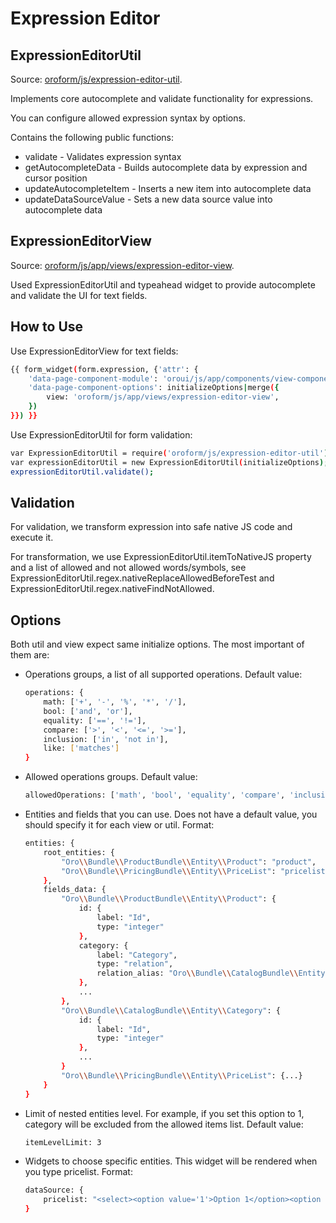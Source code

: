# Expression Editor

## ExpressionEditorUtil

Source: <a href="https://github.com/oroinc/platform/blob/5.0/src/Oro/Bundle/FormBundle/Resources/public/js/expression-editor-util.js" target="_blank">oroform/js/expression-editor-util</a>.

Implements core autocomplete and validate functionality for expressions.

You can configure allowed expression syntax by options.

Contains the following public functions:

- validate - Validates expression syntax
- getAutocompleteData - Builds autocomplete data by expression and cursor position
- updateAutocompleteItem - Inserts a new item into autocomplete data
- updateDataSourceValue - Sets a new data source value into autocomplete data

## ExpressionEditorView

Source: <a href="https://github.com/oroinc/platform/blob/5.0/src/Oro/Bundle/FormBundle/Resources/public/js/app/views/expression-editor-view.js" target="_blank">oroform/js/app/views/expression-editor-view</a>.

Used ExpressionEditorUtil and typeahead widget to provide autocomplete and validate the UI for text fields.

## How to Use

Use ExpressionEditorView for text fields:

```bash
{{ form_widget(form.expression, {'attr': {
    'data-page-component-module': 'oroui/js/app/components/view-component',
    'data-page-component-options': initializeOptions|merge({
        view: 'oroform/js/app/views/expression-editor-view',
    })
}}) }}
```

Use ExpressionEditorUtil for form validation:

```bash
var ExpressionEditorUtil = require('oroform/js/expression-editor-util');
var expressionEditorUtil = new ExpressionEditorUtil(initializeOptions);
expressionEditorUtil.validate();
```

## Validation

For validation, we transform expression into safe native JS code and execute it.

For transformation, we use ExpressionEditorUtil.itemToNativeJS property and a list of allowed and not allowed words/symbols, see ExpressionEditorUtil.regex.nativeReplaceAllowedBeforeTest and ExpressionEditorUtil.regex.nativeFindNotAllowed.

## Options

Both util and view expect same initialize options. The most important of them are:

- Operations groups, a list of all supported operations. Default value:
  ```bash
  operations: {
      math: ['+', '-', '%', '*', '/'],
      bool: ['and', 'or'],
      equality: ['==', '!='],
      compare: ['>', '<', '<=', '>='],
      inclusion: ['in', 'not in'],
      like: ['matches']
  }
  ```
- Allowed operations groups. Default value:
  ```bash
  allowedOperations: ['math', 'bool', 'equality', 'compare', 'inclusion', 'like']
  ```
- Entities and fields that you can use. Does not have a default value, you should specify it for each view or util. Format:
  ```bash
  entities: {
      root_entities: {
          "Oro\\Bundle\\ProductBundle\\Entity\\Product": "product",
          "Oro\\Bundle\\PricingBundle\\Entity\\PriceList": "pricelist"
      },
      fields_data: {
          "Oro\\Bundle\\ProductBundle\\Entity\\Product": {
              id: {
                  label: "Id",
                  type: "integer"
              },
              category: {
                  label: "Category",
                  type: "relation",
                  relation_alias: "Oro\\Bundle\\CatalogBundle\\Entity\\Category"
              },
              ...
          },
          "Oro\\Bundle\\CatalogBundle\\Entity\\Category": {
              id: {
                  label: "Id",
                  type: "integer"
              },
              ...
          }
          "Oro\\Bundle\\PricingBundle\\Entity\\PriceList": {...}
      }
  }
  ```
- Limit of nested entities level. For example, if you set this option to 1, category will be excluded from the allowed items list. Default value:
  ```bash
  itemLevelLimit: 3
  ```
- Widgets to choose specific entities. This widget will be rendered when you type pricelist. Format:
  ```bash
  dataSource: {
      pricelist: "<select><option value='1'>Option 1</option><option value='2'>Option 2</option><option value='3'>Option 3</option></select>"
  }
  ```

<!-- Frontend -->

